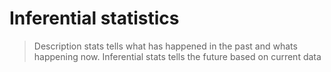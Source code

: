 # Inferential statistics

> Description stats tells what has happened in the past and whats happening now.
> Inferential stats tells the future based on current data





